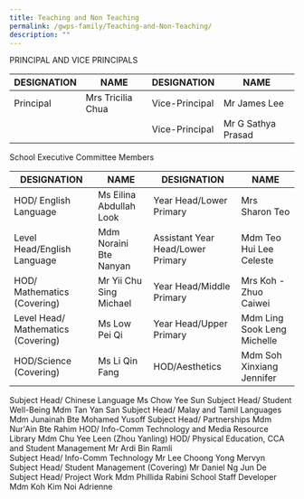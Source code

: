 ```yaml
---
title: Teaching and Non Teaching
permalink: /gwps-family/Teaching-and-Non-Teaching/
description: ""
---
```

PRINCIPAL AND VICE PRINCIPALS

| DESIGNATION	| NAME | DESIGNATION | NAME|
| -------- | -------- | -------- | -------- |
| Principal     | 	 Mrs Tricilia Chua      | Vice-Principal     | Mr James Lee |
||| Vice-Principal| Mr G Sathya Prasad 

School Executive Committee Members

| DESIGNATION	| NAME | DESIGNATION | NAME|
| -------- | -------- | -------- | -------- |
|HOD/ English Language|  Ms Eilina Abdullah Look	|Year Head/Lower Primary|Mrs Sharon Teo
|Level Head/English Language|Mdm Noraini Bte Nanyan|Assistant Year Head/Lower Primary|Mdm Teo Hui Lee Celeste
|HOD/ Mathematics   (Covering)|	 Mr Yii Chu Sing Michael 	 |Year Head/Middle Primary	 | Mrs Koh - Zhuo Caiwei
|Level Head/ Mathematics   (Covering)	| Ms Low Pei Qi	 |Year Head/Upper Primary	| Mdm Ling Sook Leng Michelle
|HOD/Science (Covering)	| Ms Li Qin Fang	| HOD/Aesthetics	| Mdm Soh Xinxiang Jennifer|Level Head/ Science	| Ms Lim Ching Mei Jasmine| HOD/Character   and Citizenship   Education	| Mr Ng Jun Wei Daniel |HOD/ Mother Tongue   Languages	| Mdm Goh Min Min Linda	| Subject Head/ Character and   Citizenship   Education	| Mdm Siti Fadiah Bte Ramdan 	
 Subject Head/
 Chinese Language	 Ms Chow Yee Sun	 Subject Head/
 Student Well-Being	 Mdm Tan Yan San
 Subject Head/
 Malay and Tamil   Languages  	 Mdm Junainah Bte Mohamed Yusoff  	 Subject Head/
 Partnerships	 Mdm Nur'Ain Bte Rahim
 HOD/
 Info-Comm   Technology and   Media Resource   Library	 Mdm Chu Yee Leen (Zhou Yanling)	 HOD/ 
 Physical Education,   CCA and Student   Management	 Mr Ardi Bin Ramli  
 Subject Head/
 Info-Comm   Technology 	 Mr Lee Choong Yong Mervyn	 Subject Head/   Student   Management   (Covering)	 Mr Daniel Ng Jun De
 Subject Head/
 Project Work	 Mdm Phillida Rabini	 School Staff   Developer	 Mdm Koh Kim Noi Adrienne   
